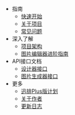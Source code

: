 * 指南
    * [快速开始](articles/1689319644311.md)
    * [关于项目](articles/1689319986889.md)
    * [常见问题](articles/1689323321667.md)
* 深入了解
    * [项目架构](articles/1689321259854.md)
    * [图片编辑器进阶指南](https://wx.zsxq.com/dweb2/index/columns/28888881152111)
* API接口文档
    * [设计器接口](https://xp.palxp.cn/apidoc/index.html)
    * [图片生成器接口](https://xp.palxp.cn/apidoc/screenshot.html)
* 更多
    * [迅排Plus版计划](articles/1698654436243.md)
    * [关于作者](https://m.palxp.cn/)
    * [更新日志](articles/1695179600445.md)
